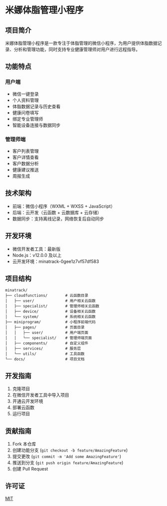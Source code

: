 # 米娜体脂管理小程序

## 项目简介

米娜体脂管理小程序是一款专注于体脂管理的微信小程序，为用户提供体脂数据记录、分析和管理功能，同时支持专业健康管理师对用户进行远程指导。

## 功能特点

### 用户端
- 微信一键登录
- 个人资料管理
- 体脂数据记录与历史查看
- 健康问卷填写
- 绑定专业管理师
- 智能设备连接与数据同步

### 管理师端
- 客户列表管理
- 客户详情查看
- 客户数据分析
- 健康建议推送
- 周报生成

## 技术架构

- 前端：微信小程序（WXML + WXSS + JavaScript）
- 后端：云开发（云函数 + 云数据库 + 云存储）
- 数据同步：支持离线记录，网络恢复后自动同步

## 开发环境

- 微信开发者工具：最新版
- Node.js：v12.0.0 及以上
- 云开发环境：minatrack-0gee1z7vf57df583

## 项目结构

```
minatrack/
├── cloudfunctions/        # 云函数目录
│   ├── user/              # 用户相关云函数
│   ├── specialist/        # 管理师相关云函数
│   ├── device/            # 设备相关云函数
│   └── system/            # 系统相关云函数
├── miniprogram/           # 小程序前端代码
│   ├── pages/             # 页面目录
│   │   ├── user/          # 用户端页面
│   │   └── specialist/    # 管理师端页面
│   ├── components/        # 自定义组件
│   ├── services/          # 服务层
│   └── utils/             # 工具函数
└── docs/                  # 项目文档
```

## 开发指南

1. 克隆项目
2. 在微信开发者工具中导入项目
3. 开通云开发环境
4. 部署云函数
5. 运行项目

## 贡献指南

1. Fork 本仓库
2. 创建功能分支 (`git checkout -b feature/AmazingFeature`)
3. 提交更改 (`git commit -m 'Add some AmazingFeature'`)
4. 推送到分支 (`git push origin feature/AmazingFeature`)
5. 创建 Pull Request

## 许可证

[MIT](LICENSE)
```
